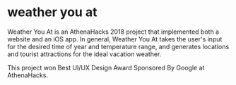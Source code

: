# weather you at

Weather You At is an AthenaHacks 2018 project that implemented both a website and an iOS app. In general, Weather You At 
takes the user's input for the desired time of year and temperature range, and generates locations and tourist attractions 
for the ideal vacation weather. 

This project won Best UI/UX Design Award Sponsored By Google at AthenaHacks. 
